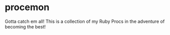 procemon
========

Gotta catch em all!
This is a collection of my Ruby Procs in the adventure of becoming the best!


